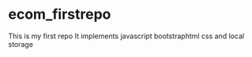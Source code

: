 # ecom_firstrepo
This is my first repo
It implements javascript bootstraphtml css and local storage


